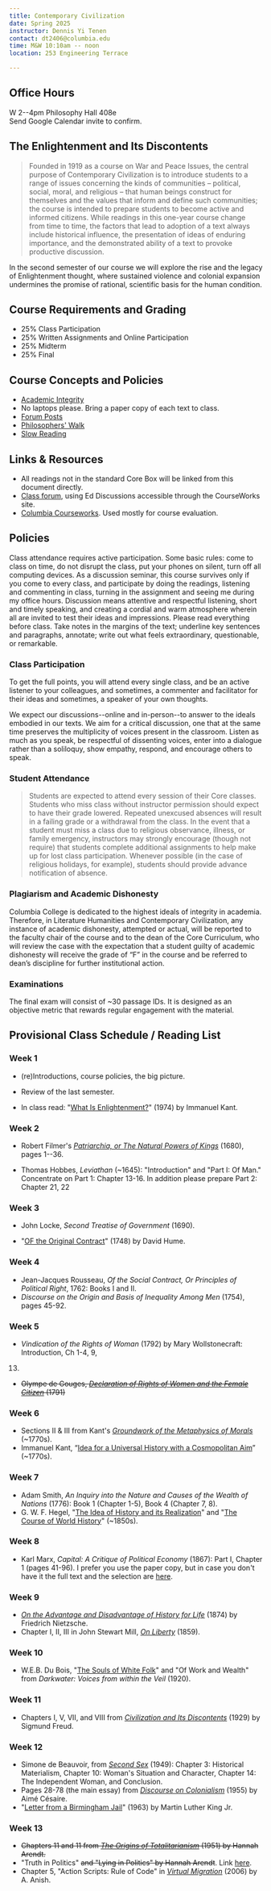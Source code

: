 ```yaml
---
title: Contemporary Civilization
date: Spring 2025
instructor: Dennis Yi Tenen
contact: dt2406@columbia.edu
time: M&W 10:10am -- noon
location: 253 Engineering Terrace

---
```


## Office Hours
W 2--4pm Philosophy Hall 408e  
Send Google Calendar invite to confirm.

## The Enlightenment and Its Discontents

> Founded in 1919 as a course on War and Peace Issues, the central purpose of
> Contemporary Civilization is to introduce students to a range of issues
> concerning the kinds of communities – political, social, moral, and
> religious – that human beings construct for themselves and the values that
> inform and define such communities; the course is intended to prepare
> students to become active and informed citizens. While readings in this
> one-year course change from time to time, the factors that lead to adoption
> of a text always include historical influence, the presentation of ideas of
> enduring importance, and the demonstrated ability of a text to provoke
> productive discussion.

In the second semester of our course we will explore the rise and the legacy
of Enlightenment thought, where sustained violence and colonial expansion
undermines the promise of rational, scientific basis for the human condition.

## Course Requirements and Grading

* 25% Class Participation  
* 25% Written Assignments and Online Participation  
* 25% Midterm  
* 25% Final  

## Course Concepts and Policies

* [Academic Integrity](https://github.com/denten-courses/teaching-concepts/blob/master/academic-integrity.md)
* No laptops please. Bring a paper copy of each text to class. 
* [Forum Posts](https://github.com/denten-courses/teaching-concepts/blob/master/forum-posts.md)
* [Philosophers' Walk](https://github.com/denten-courses/teaching-concepts/blob/master/philosophers-walk.md)
* [Slow Reading](https://github.com/denten-courses/teaching-concepts/blob/master/slow-reading.md)

## Links & Resources

* All readings not in the standard Core Box will be linked from this document
directly.
* [Class forum](https://edstem.org/us/courses/14056/discussion/), using Ed Discussions
accessible through the CourseWorks site.
* [Columbia
Courseworks](https://courseworks2.columbia.edu/courses/83147).
Used mostly for course evaluation.

## Policies

Class attendance requires active participation. Some basic rules: come to class on time,
do not disrupt the class, put your phones on silent, turn off all computing devices. As a
discussion seminar, this course survives only if you come to every class, and participate
by doing the readings, listening and commenting in class, turning in the assignment and
seeing me during my office hours. Discussion means attentive and respectful listening,
short and timely speaking, and creating a cordial and warm atmosphere wherein all are
invited to test their ideas and impressions. Please read everything before class. Take
notes in the margins of the text; underline key sentences and paragraphs, annotate; write
out what feels extraordinary, questionable, or remarkable.

### Class Participation

To get the full points, you will attend every single class, and be an active listener to your
colleagues, and sometimes, a commenter and facilitator for their ideas and sometimes, a speaker
of your own thoughts.

We expect our discussions--online and in-person--to answer to the ideals embodied in our texts.
We aim for a critical discussion, one that at the same time preserves the multiplicity of
voices present in the classroom. Listen as much as you speak, be respectful of dissenting
voices, enter into a dialogue rather than a soliloquy, show empathy, respond, and encourage
others to speak.

### Student Attendance

> Students are expected to attend every session of their Core classes. Students
who miss class without instructor permission should expect to have their grade lowered.
Repeated unexcused absences will result in a failing grade or a withdrawal from the class.
In the event that a student must miss a class due to religious observance, illness, or
family emergency, instructors may strongly encourage (though not require) that students
complete additional assignments to help make up for lost class participation. Whenever
possible (in the case of religious holidays, for example), students should provide advance
notification of absence.

### Plagiarism and Academic Dishonesty

Columbia College is dedicated to the highest ideals of integrity in academia.  Therefore,
in Literature Humanities and Contemporary Civilization, any instance of academic
dishonesty, attempted or actual, will be reported to the faculty chair of the course and
to the dean of the Core Curriculum, who will review the case with the expectation that a
student guilty of academic dishonesty will receive the grade of “F” in the course and be
referred to dean’s discipline for further institutional action.

### Examinations

The final exam will consist of ~30 passage IDs. It is designed as an objective
metric that rewards regular engagement with the material.

## Provisional Class Schedule / Reading List

### Week 1

- (re)Introductions, course policies, the big picture.
- Review of the last semester.
- In class read: "[What Is Enlightenment?][01]" (1974) by Immanuel Kant.

  [01]: https://www.nypl.org/sites/default/files/kant_whatisenlightenment.pdf

### Week 2

- Robert Filmer's [*Patriarchia, or The Natural Powers of Kings*][02] (1680), pages 1--36.
- Thomas Hobbes, *Leviathan* (~1645): "Introduction" and "Part I: Of Man." Concentrate on Part 1: Chapter 13-16. In addition please prepare Part 2: Chapter 21, 22

  [02]: https://drive.google.com/file/d/148Fe7NtS_4aip_HtdVzeU86kiR46NE-U/view?usp=sharing

### Week 3

- John Locke, *Second Treatise of Government* (1690).
- "[OF the Original Contract][31]" (1748) by David Hume.

  [31]: https://drive.google.com/file/d/1jOsxSeDASSdA7-DPJ5czS9VcGB2_tWwg/view?usp=sharing

### Week 4

- Jean-Jacques Rousseau, *Of the Social Contract, Or Principles of Political Right*, 1762:
  Books I and II.
- *Discourse on the Origin and Basis of Inequality Among Men* (1754), pages 45-92.

### Week 5

- *Vindication of the Rights of Woman* (1792) by Mary Wollstonecraft: Introduction, Ch 1-4, 9,
13.
- ~~Olympe de Gouges, [*Declaration of Rights of Women and the Female Citizen*][602] (1791)~~

[402]:https://archive.org/download/historicalmoralv00woll/historicalmoralv00woll.pdf
[401]: https://oll.libertyfund.org/sources/1327-facsimile-pdf-burke-select-works-of-edmund-burke-vol-2/download
[402]: https://courseworks2.columbia.edu/courses/143944/files?preview=13538172

### Week 6

  - Sections II & III from Kant's [*Groundwork of the Metaphysics of Morals*][61] (~1770s).
  - Immanuel Kant, “[Idea for a Universal History with a Cosmopolitan Aim][62]” (~1770s).


[61]: https://drive.google.com/file/d/14-w80K_tftICk8-Y4V82qO_7AZRXszeB/view?usp=sharing
[62]: https://drive.google.com/file/d/1T5vrRt08K-Ut_BHDq2Rr6WK3EMrLO4dG/view?usp=sharing

### Week 7

- Adam Smith, *An Inquiry into the Nature and Causes of the Wealth of Nations* (1776): Book 1
  (Chapter 1-5), Book 4 (Chapter 7, 8).
 - G. W. F. Hegel, "[The Idea of History and its
  Realization](https://www.marxists.org/reference/archive/hegel/works/hi/introduction.htm)"
  and "[The Course of World
  History](https://www.marxists.org/reference/archive/hegel/works/hi/introduction.htm)" (~1850s).


[81]: https://drive.google.com/drive/folders/1h0SPClwWiPkzu1OXOP4UwnlroW6_TAP9?usp=sharing
[82]: https://archive.org/download/in.ernet.dli.2015.233884/2015.233884.The-Division_text.pdf
[83]: https://courseworks2.columbia.edu/courses/93768/files?preview=7549650
[84]: https://courseworks2.columbia.edu/courses/93768/files?preview=7574209

[261]: http://www.inp.uw.edu.pl/mdsie/Political_Thought/Kant%20-%20groundwork%20for%20the%20metaphysics%20of%20morals%20with%20essays.pdf
[262]: https://courseworks2.columbia.edu/courses/93768/files?preview=7158131
[602]: https://www-jstor-org.ezproxy.cul.columbia.edu/stable/j.ctt19b9jvh.24?seq=1#metadata_info_tab_contents

### Week 8

- Karl Marx, *Capital: A Critique of Political Economy* (1867): Part I, Chapter 1 (pages 41-96). I prefer you use the paper copy, but in case you don't have it the full text and the selection are [here][81].

[701]: https://doi-org.ezproxy.cul.columbia.edu/10.1017/CBO9781139149785
[702]: http://oll.libertyfund.org/titles/mill-the-collected-works-of-john-stuart-mill-volume-xxx-writings-on-india
[703]: https://www.marxists.org/reference/archive/kropotkin-peter/1902/mutual-aid/ch07.htm
[704]: https://courseworks2.columbia.edu/courses/93768/files?preview=7478777
[705]: https://oll.libertyfund.org/title/bentham-an-introduction-to-the-principles-of-morals-and-legislation

### Week 9

- [*On the Advantage and Disadvantage of History for Life*][806] (1874) by Friedrich Nietzsche.
- Chapter I, II, III in John Stewart Mill, [*On Liberty*][807] (1859).

[806]: https://drive.google.com/file/d/1nr9nrSpdGeNG-V1Lm1i1Yv6KEXosYGqE/view?usp=sharing
[807]: https://drive.google.com/file/d/1Y7CU785tEjZk8wNcda2H3U-88y3Mids7/view?usp=sharing

### Week 10

- W.E.B. Du Bois, "[The Souls of White Folk][905]" and "Of Work and Wealth" from *Darkwater:
Voices from within the Veil* (1920).

[905]: https://drive.google.com/file/d/1CEPkFj-oEYDMEdi4xlAOicWznTKrRERe/view?usp=drive_link

### Week 11

- Chapters I, V, VII, and VIII from [*Civilization and Its Discontents*][906] (1929) by Sigmund
Freud.

[906]: https://drive.google.com/file/d/1EPAcDwbq2xTaCa6TQvjILf7n2rk3-Diq/view?usp=sharing

### Week 12

- Simone de Beauvoir, from [*Second Sex*][1104] (1949): Chapter 3: Historical Materialism,
Chapter 10: Woman's Situation and Character, Chapter 14: The Independent Woman, and Conclusion.
- Pages 28-78 (the main essay) from [*Discourse on Colonialism*][1105] (1955) by Aimé Césaire.
- "[Letter from a Birmingham Jail][1203]" (1963) by Martin Luther King Jr.

[1104]: https://drive.google.com/file/d/1-lMtLg2JTf22zmu_iOcvCg10rJxUehlA/view?usp=drive_link
[1203]: https://library.samford.edu/special/treasures/2013/graphics/SC4630wm.pdf
[1105]: https://drive.google.com/file/d/1fkD1KfqA2d24--uEgC0a0d82I3oBVJg9/view?usp=sharing

### Week 13

- ~~Chapters 11 and 11 from [*The Origins of Totalitarianism*][1302] (1951) by Hannah Arendt.~~
- "Truth in Politics" ~~and "Lying in Politics" by Hannah Arendt~~. Link [here][1301].
- Chapter 5, "Action Scripts: Rule of Code" in [*Virtual Migration*][1303] (2006) by A. Anish.

[1301]: https://drive.google.com/file/d/1I-3FnllAirKRg81heOTiZsAECJ-lg9dr/view?usp=sharing
[1302]: https://drive.google.com/file/d/18-h82BBxtJWc6WX3Q6OMdheyXMG6AThG/view?usp=drive_link
[1303]: https://drive.google.com/file/d/1ghb8S99lQTjf4H70_m7kj0kHodhWOydh/view?usp=sharing
